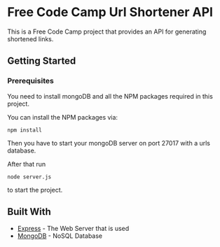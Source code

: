 # Free Code Camp Url Shortener API

This is a Free Code Camp project that provides an API for generating shortened links.

## Getting Started

### Prerequisites

You need to install mongoDB and all the NPM packages required in this project.

You can install the NPM packages via:

```
npm install
```

Then you have to start your mongoDB server on port 27017 with a urls database.

After that run

```
node server.js
```

to start the project.

## Built With

* [Express](http://expressjs.com/de/) - The Web Server that is used
* [MongoDB](https://www.mongodb.com/) - NoSQL Database

